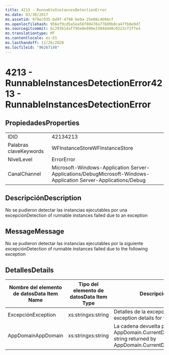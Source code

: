 ```yaml
---
title: 4213 - RunnableInstancesDetectionError
ms.date: 03/30/2017
ms.assetid: 979ec935-bd9f-4798-be9a-25e08c4b94cf
ms.openlocfilehash: 956ef9cd5a5ea56f80478a77689b8ca47fb8e9d7
ms.sourcegitcommit: bc293b14af795e0e999e3304dd40c0222cf2ffe4
ms.translationtype: MT
ms.contentlocale: es-ES
ms.lasthandoff: 11/26/2020
ms.locfileid: "96267148"
---
```

# <a name="4213---runnableinstancesdetectionerror"></a><span data-ttu-id="ab963-102">4213 - RunnableInstancesDetectionError</span><span class="sxs-lookup"><span data-stu-id="ab963-102">4213 - RunnableInstancesDetectionError</span></span>

## <a name="properties"></a><span data-ttu-id="ab963-103">Propiedades</span><span class="sxs-lookup"><span data-stu-id="ab963-103">Properties</span></span>  
  
|||  
|-|-|  
|<span data-ttu-id="ab963-104">ID</span><span class="sxs-lookup"><span data-stu-id="ab963-104">ID</span></span>|<span data-ttu-id="ab963-105">4213</span><span class="sxs-lookup"><span data-stu-id="ab963-105">4213</span></span>|  
|<span data-ttu-id="ab963-106">Palabras clave</span><span class="sxs-lookup"><span data-stu-id="ab963-106">Keywords</span></span>|<span data-ttu-id="ab963-107">WFInstanceStore</span><span class="sxs-lookup"><span data-stu-id="ab963-107">WFInstanceStore</span></span>|  
|<span data-ttu-id="ab963-108">Nivel</span><span class="sxs-lookup"><span data-stu-id="ab963-108">Level</span></span>|<span data-ttu-id="ab963-109">Error</span><span class="sxs-lookup"><span data-stu-id="ab963-109">Error</span></span>|  
|<span data-ttu-id="ab963-110">Canal</span><span class="sxs-lookup"><span data-stu-id="ab963-110">Channel</span></span>|<span data-ttu-id="ab963-111">Microsoft-Windows-Application Server-Applications/Debug</span><span class="sxs-lookup"><span data-stu-id="ab963-111">Microsoft-Windows-Application Server-Applications/Debug</span></span>|  
  
## <a name="description"></a><span data-ttu-id="ab963-112">Descripción</span><span class="sxs-lookup"><span data-stu-id="ab963-112">Description</span></span>  

 <span data-ttu-id="ab963-113">No se pudieron detectar las instancias ejecutables por una excepción</span><span class="sxs-lookup"><span data-stu-id="ab963-113">Detection of runnable instances failed due to an exception</span></span>  
  
## <a name="message"></a><span data-ttu-id="ab963-114">Message</span><span class="sxs-lookup"><span data-stu-id="ab963-114">Message</span></span>  

 <span data-ttu-id="ab963-115">No se pudieron detectar las instancias ejecutables por la siguiente excepción</span><span class="sxs-lookup"><span data-stu-id="ab963-115">Detection of runnable instances failed due to the following exception</span></span>  
  
## <a name="details"></a><span data-ttu-id="ab963-116">Detalles</span><span class="sxs-lookup"><span data-stu-id="ab963-116">Details</span></span>  
  
|<span data-ttu-id="ab963-117">Nombre del elemento de datos</span><span class="sxs-lookup"><span data-stu-id="ab963-117">Data Item Name</span></span>|<span data-ttu-id="ab963-118">Tipo del elemento de datos</span><span class="sxs-lookup"><span data-stu-id="ab963-118">Data Item Type</span></span>|<span data-ttu-id="ab963-119">Descripción</span><span class="sxs-lookup"><span data-stu-id="ab963-119">Description</span></span>|  
|--------------------|--------------------|-----------------|  
|<span data-ttu-id="ab963-120">Excepción</span><span class="sxs-lookup"><span data-stu-id="ab963-120">Exception</span></span>|<span data-ttu-id="ab963-121">xs:string</span><span class="sxs-lookup"><span data-stu-id="ab963-121">xs:string</span></span>|<span data-ttu-id="ab963-122">Detalles de la excepción para la excepción</span><span class="sxs-lookup"><span data-stu-id="ab963-122">The exception details for the exception</span></span>|  
|<span data-ttu-id="ab963-123">AppDomain</span><span class="sxs-lookup"><span data-stu-id="ab963-123">AppDomain</span></span>|<span data-ttu-id="ab963-124">xs:string</span><span class="sxs-lookup"><span data-stu-id="ab963-124">xs:string</span></span>|<span data-ttu-id="ab963-125">La cadena devuelta por AppDomain.CurrentDomain.FriendlyName.</span><span class="sxs-lookup"><span data-stu-id="ab963-125">The string returned by AppDomain.CurrentDomain.FriendlyName.</span></span>|
